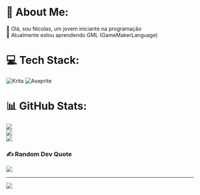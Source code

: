 # 💫 About Me:
👋 Olá, sou Nicolas, um jovem iniciante na programação<br>🌱 Atualmente estou aprendendo GML (GameMakerLanguage)

# 💻 Tech Stack:
![Krita](https://img.shields.io/badge/Krita-203759?style=for-the-badge&logo=krita&logoColor=EEF37B) ![Aseprite](https://img.shields.io/badge/Aseprite-FFFFFF?style=for-the-badge&logo=Aseprite&logoColor=#7D929E)
# 📊 GitHub Stats:
![](https://github-readme-stats.vercel.app/api?username=SrNickz&theme=onedark&hide_border=false&include_all_commits=false&count_private=false)<br/>
![](https://github-readme-streak-stats.herokuapp.com/?user=SrNickz&theme=onedark&hide_border=false)<br/>
![](https://github-readme-stats.vercel.app/api/top-langs/?username=SrNickz&theme=onedark&hide_border=false&include_all_commits=false&count_private=false&layout=compact)

### ✍️ Random Dev Quote
![](https://quotes-github-readme.vercel.app/api?type=horizontal&theme=radical)

---
[![](https://visitcount.itsvg.in/api?id=SrNickz&icon=4&color=9)](https://visitcount.itsvg.in)

<!-- Proudly created with GPRM ( https://gprm.itsvg.in ) -->


